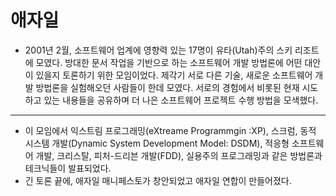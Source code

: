 # 애자일

- 2001년 2월, 소프트웨어 업계에 영향력 있는 17명이 유타(Utah)주의 스키 리조트에 모였다. 
방대한 문서 작업을 기반으로 하는 소프트웨어 개발 방법론에 어떤 대안이 있을지 토론하기 위한 모임이었다.
제각기 서로 다른 기술, 새로운 소프트웨어 개발 방법론을 실험해오던 사람들이 한데 모였다.
서로의 경험에서 비롯된 현재 시도하고 있는 내용들을 공유하며 더 나은 소프트웨어 프로젝트 수행 방법을 모색했다.
***
- 이 모임에서 익스트림 프로그래밍(eXtreame Programmgin :XP), 스크럼, 동적 시스템 개발(Dynamic System Development Model: DSDM),
적응형 소프트웨어 개발, 크리스탈, 피처-드리븐 개발(FDD), 실용주의 프로그래밍과 같은 방법론과 테크닉들이 발표되었다.
- 긴 토론 끝에, 애자일 매니페스토가 창안되었고 애자일 연합이 만들어졌다.


